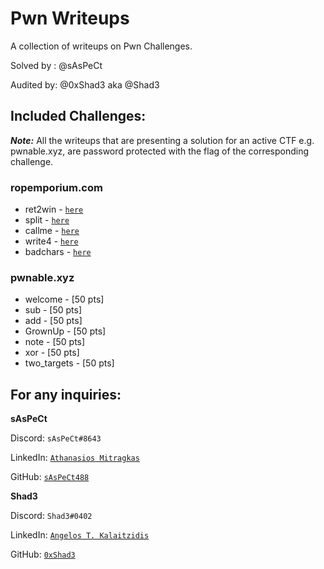 # Pwn Writeups
A collection of writeups on Pwn Challenges.

Solved by : @sAsPeCt

Audited by: @0xShad3 aka @Shad3

## Included Challenges:

***Note:*** All the writeups that are presenting a solution for an active CTF e.g. pwnable.xyz, 
are password protected with the flag of the corresponding challenge. 

### ropemporium.com

- ret2win  - [`here`](https://www.saspectcave.net/pwn/ret2win/)
- split    - [`here`](https://www.saspectcave.net/pwn/split/)
- callme   - [`here`](https://www.saspectcave.net/pwn/callme/)
- write4   - [`here`](https://www.saspectcave.net/pwn/write4/)
- badchars - [`here`](https://www.saspectcave.net/pwn/badchars/)

### pwnable.xyz

- welcome - [50 pts]
- sub - [50 pts]
- add - [50 pts]
- GrownUp - [50 pts]
- note - [50 pts]
- xor - [50 pts]
- two\_targets - [50 pts]

## For any inquiries:

**sAsPeCt**

Discord: `sAsPeCt#8643`

LinkedIn: [`Athanasios Mitragkas`](https://www.linkedin.com/in/athanasios-mitragkas/)

GitHub: [`sAsPeCt488`](https://github.com/sAsPeCt488) 

**Shad3**

Discord: `Shad3#0402`

LinkedIn: [`Angelos T. Kalaitzidis`](https://www.linkedin.com/in/angelos-taxiarchis-kalaitzidis-2b9731188/) 

GitHub: [`0xShad3`](https://github.com/0xShad3)
